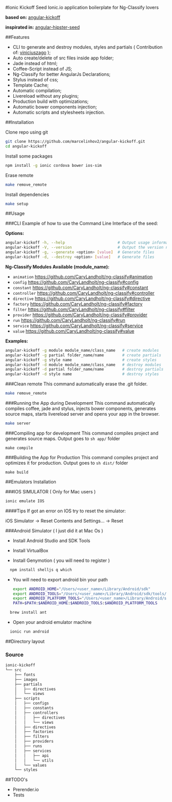 #Ionic Kickoff Seed
Ionic.io application boilerplate for Ng-Classify lovers

__based on:__ [angular-kickoff](https://github.com/marcelinhov2/angular-kickoff)

__inspirated in:__ [angular-hipster-seed](https://github.com/t3chnoboy/angular-hipster-seed)


##Features
* CLI to generate and destroy modules, styles and partials ( Contribution of: [viniciuszago](https://github.com/viniciuszago) );
* Auto create/delete of src files inside app folder;
* Jade instead of html;
* Coffee-Script instead of JS;
* Ng-Classify for better AngularJs Declarations;
* Stylus instead of css;
* Template Cache;
* Automatic compilation;
* Livereload without any plugins;
* Production build with optimizations;
* Automatic bower components injection;
* Automatic scripts and stylesheets injection.

##Installation

Clone repo using git
```sh
git clone https://github.com/marcelinhov2/angular-kickoff.git
cd angular-kickoff
```
Install some packages
```sh
npm install -g ionic cordova bower ios-sim
```
Erase remote
```sh
make remove_remote
```
Install dependencies
```sh
make setup
```

##Usage

###CLI
Example of how to use the Command Line Interface of the seed:

__Options:__
```sh
angular-kickoff -h, --help                       # Output usage information
angular-kickoff -V, --version                    # Output the version number
angular-kickoff -g, --generate <option> [value]  # Generate files
angular-kickoff -d, --destroy <option> [value]   # Generate files
```

__Ng-Classify Modules Available (module_name):__ 

* ```animation```  https://github.com/CaryLandholt/ng-classify#animation
* ```config```     https://github.com/CaryLandholt/ng-classify#config
* ```constant```   https://github.com/CaryLandholt/ng-classify#constant
* ```controller``` https://github.com/CaryLandholt/ng-classify#controller 
* ```directive```  https://github.com/CaryLandholt/ng-classify#directive
* ```factory```    https://github.com/CaryLandholt/ng-classify#factory
* ```filter```     https://github.com/CaryLandholt/ng-classify#filter
* ```provider```   https://github.com/CaryLandholt/ng-classify#provider
* ```run```        https://github.com/CaryLandholt/ng-classify#run
* ```service```    https://github.com/CaryLandholt/ng-classify#service
* ```value```      https://github.com/CaryLandholt/ng-classify#value

__Examples:__ 
```sh
angular-kickoff -g module module_name/class_name   # create modules
angular-kickoff -g partial folder_name/name        # create partials
angular-kickoff -g style name                      # create styles
angular-kickoff -d module module_name/class_name   # destroy modules
angular-kickoff -d partial folder_name/name        # destroy partials
angular-kickoff -d style name                      # destroy styles
```

###Clean remote
This command automatically erase the .git folder.
```sh
make remove_remote
```

###Running the App during Development
This command automatically compiles coffee, jade and stylus, injects bower components, generates source maps, starts livereload server and opens your app in the browser.
```sh
make server
```

###Compiling app for development
This command compiles project and generates source maps. Output goes to ```sh app/``` folder
```
make compile
```

###Building the App for Production
This command compiles project and optimizes it for production. Output goes to ```sh dist/``` folder
```
make build
```

##Emulators Installation

###IOS SIMULATOR ( Only for Mac users )
```sh
ionic emulate IOS
```

####Tips
If got an error on IOS try to reset the simulator:

iOS Simulator -> Reset Contents and Settings... -> Reset

###Android Simulator ( I just did it at Mac Os )

* Install Android Studio and SDK Tools

* Install VirtualBox 

* Install Genymotion ( you will need to register )

```sh
  npm install shelljs q which
```

* You will need to export android bin your path

	```sh
    export ANDROID_HOME="/Users/<user_name>/Library/Android/sdk"
    export ANDROID_TOOLS="/Users/<user_name>/Library/Android/sdk/tools/"
    export ANDROID_PLATFORM_TOOLS="/Users/<user_name>/Library/Android/sdk/platform-tools/"
    PATH=$PATH:$ANDROID_HOME:$ANDROID_TOOLS:$ANDROID_PLATFORM_TOOLS
  ```

```sh
  brew install ant
```

* Open your android emulator machine

```sh
  ionic run android
```


##Directory layout

### Source

```sh
ionic-kickoff
└── src
    ├── fonts
    ├── images
    ├── partials
    │   ├── directives
    │   └── views
    ├── scripts
    │   ├── configs
    │   ├── constants
    │   ├── controllers
    │   │   ├── directives
    │   │   └── views
    │   ├── directives
    │   ├── factories
    │   ├── filters
    │   ├── providers
    │   ├── runs
    │   ├── services
    │   │   ├── api
    │   │   └── utils
    │   └── values
    └── styles
```

##TODO's
* Prerender.io
* Tests